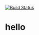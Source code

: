 [![Build Status](https://travis-ci.org/test605/hello.svg?branch=master)](https://travis-ci.org/test605/hello)

# hello
